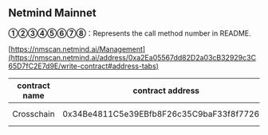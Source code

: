 ## Netmind Mainnet

**①②③④⑤⑥⑦⑧**：Represents the call method number in README.

[https://nmscan.netmind.ai/Management](https://nmscan.netmind.ai/address/0xa2Ea05567dd82D2a03cB32929c3C65D7fC2E7d9E/write-contract#address-tabs)

|contract name|contract address|Proposal ID|Operating Instructions|invoke methods|parameter invocation|
| --- | --- | --- |--- | --- |---|
| Crosschain        | 0x34Be4811C5e39EBfb8F26c35C9baF33f8f772689  |  41   |  **③**Open cross-chain |updatePause|0xf8974de00000000000000000000000000000000000000000000000000000000000000000 |


